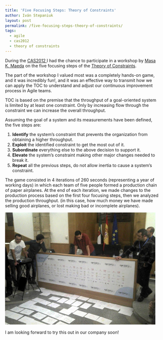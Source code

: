 ```yaml
---
title: 'Five Focusing Steps: Theory of Constraints'
author: Iván Stepaniuk
layout: post
permalink: /five-focusing-steps-theory-of-constraints/
tags:
  - agile
  - cas2012
  - theory of constraints
---
```

During the <a title="Conferencia Agile Spain 2012" href="http://conferencia2012.agile-spain.org/" target="_blank">CAS2012 </a>I had the chance to participate in a workshop by <a title="Masa K. Maeda, PhD." href="https://twitter.com/masaKmaeda" target="_blank">Masa K. Maeda</a> on the five focusing steps of the <a href="http://en.wikipedia.org/wiki/Theory_of_constraints" target="_blank">Theory of Constraints</a>.

The part of the workshop I valued most was a completely hands-on game, and it was incredibly fun!, and it was an effective way to transmit how we can apply the TOC to understand and adjust our continuous improvement process in Agile teams.

TOC is based on the premise that the throughput of a goal-oriented system is limited by at least one constraint. Only by increasing flow through the constraint we can increase the overall throughput.

Assuming the goal of a system and its measurements have been defined, the five steps are:

  1. **Identify** the system&#8217;s constraint that prevents the organization from obtaining a higher throughput.
  2. **Exploit** the identified constraint to get the most out of it.
  3. **Subordinate** everything else to the above decision to support it.
  4. **Elevate** the system&#8217;s constraint making other major changes needed to break it.
  5. **Repeat** all the previous steps, do not allow inertia to cause a system&#8217;s constraint.

The game consisted in 4 iterations of 260 seconds (representing a year of working days) in which each team of five people formed a production chain of paper airplanes. At the end of each iteration, we made changes to the production process based on the first four focusing steps, then we analyzed the production throughput. (in this case, how much money we have made selling good airplanes, or lost making bad or incomplete airplanes).

<img class="alignleft size-full wp-image-240" title="Masa K. Maeda at the CAS2012 in Cáceres, Spain." src="/img/masa-k-maeda.jpg" alt="Masa K. Maeda at the CAS2012 in Cáceres, Spain." width="494" height="369" />

I am looking forward to try this out in our company soon!
